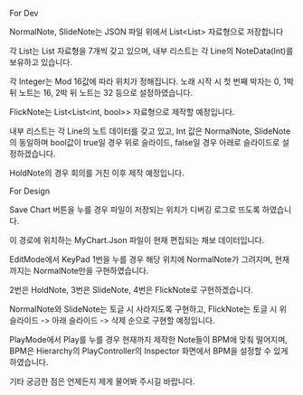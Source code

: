 For Dev

NormalNote, SlideNote는 JSON 파일 위에서 List<List<int>> 자료형으로 저장합니다

각 List는 List 자료형을 7개씩 갖고 있으며, 내부 리스트는 각 Line의 NoteData(Int)를 보유하고 있습니다.

각 Integer는 Mod 16값에 따라 위치가 정해집니다. 노래 시작 시 첫 번째 박자는 0, 1박 뒤 노트는 16, 2박 뒤 노트는 32 등으로 설정하였습니다.

FlickNote는 List<List<int, bool>> 자료형으로 제작할 예정입니다.

내부 리스트는 각 Line의 노트 데이터를 갖고 있고, Int 값은 NormalNote, SlideNote의 동일하며 bool값이 true일 경우 위로 슬라이드, false일 경우 아래로 슬라이드로 설정하겠습니다.

HoldNote의 경우 회의를 거친 이후 제작 예정입니다.



For Design

Save Chart 버튼을 누를 경우 파일이 저장되는 위치가 디버깅 로그로 뜨도록 하였습니다.

이 경로에 위치하는 MyChart.Json 파일이 현재 편집되는 채보 데이터입니다.

EditMode에서 KeyPad 1번을 누를 경우 해당 위치에 NormalNote가 그려지며, 현재까지는 NormalNote만을 구현하였습니다.

2번은 HoldNote, 3번은 SlideNote, 4번은 FlickNote로 구현하겠습니다.

NormalNote와 SlideNote는 토글 시 사라지도록 구현하고, FlickNote는 토글 시 위 슬라이드 -> 아래 슬라이드 -> 삭제 순으로 구현할 예정입니다.

PlayMode에서 Play를 누를 경우 현재까지 제작한 Note들이 BPM에 맞춰 떨어지며, BPM은 Hierarchy의 PlayController의 Inspector 화면에서 BPM을 설정할 수 있게 하였습니다.

기타 궁금한 점은 언제든지 제게 물어봐 주시길 바랍니다.
